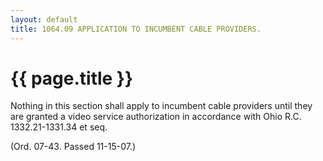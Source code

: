 ```yaml
---
layout: default 
title: 1064.09 APPLICATION TO INCUMBENT CABLE PROVIDERS.
---
```


{{ page.title }}
================

Nothing in this section shall apply to incumbent cable providers until
they are granted a video service authorization in accordance with Ohio
R.C. 1332.21-1331.34 et seq.

(Ord. 07-43. Passed 11-15-07.)
